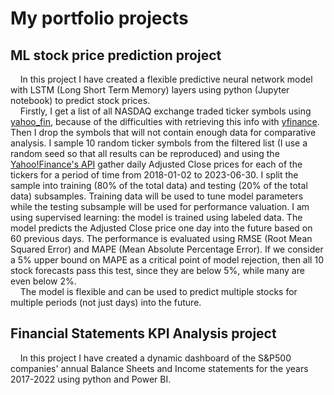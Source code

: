 # My portfolio projects
## ML stock price prediction project
&nbsp;&nbsp;&nbsp;&nbsp;In this project I have created a flexible predictive neural network model with LSTM (Long Short Term Memory) layers using python (Jupyter notebook) to predict stock prices. \
&nbsp;&nbsp;&nbsp;&nbsp;Firstly, I get a list of all NASDAQ exchange traded ticker symbols using [yahoo_fin](https://github.com/atreadw1492/yahoo_fin), because of the difficulties with retrieving this info with [yfinance](https://github.com/ranaroussi/yfinance). Then I drop the symbols that will not contain enough data for comparative analysis. I sample 10 random ticker symbols from the filtered list (I use a random seed so that all results can be reproduced) and using the [Yahoo!Finance's API](https://github.com/ranaroussi/yfinance) gather daily Adjusted Close prices for each of the tickers for a period of time from 2018-01-02 to 2023-06-30. I split the sample into training (80% of the total data) and testing (20% of the total data) subsamples. Training data will be used to tune model parameters while the testing subsample will be used for performance valuation. I am using supervised learning: the model is trained using labeled data. The model predicts the Adjusted Close price one day into the future based on 60 previous days. The performance is evaluated using RMSE (Root Mean Squared Error) and MAPE (Mean Absolute Percentage Error). If we consider a 5% upper bound on MAPE as a critical point of model rejection, then all 10 stock forecasts pass this test, since they are below 5%, while many are even below 2%. \
&nbsp;&nbsp;&nbsp;&nbsp;The model is flexible and can be used to predict multiple stocks for multiple periods (not just days) into the future.
## Financial Statements KPI Analysis project
&nbsp;&nbsp;&nbsp;&nbsp;In this project I have created a dynamic dashboard of the S&P500 companies' annual Balance Sheets and Income statements for the years 2017-2022 using python and Power BI.
